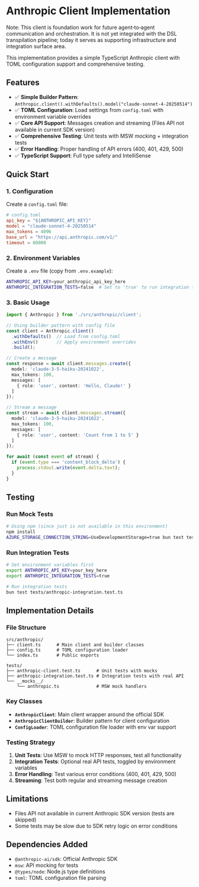 # Anthropic Client Implementation

Note: This client is foundation work for future agent‑to‑agent communication and orchestration. It is not yet integrated with the DSL transpilation pipeline; today it serves as supporting infrastructure and integration surface area.

This implementation provides a simple TypeScript Anthropic client with TOML configuration support and comprehensive testing.

## Features

- ✅ **Simple Builder Pattern**: `Anthropic.client().withDefaults().model("claude-sonnet-4-20250514")`
- ✅ **TOML Configuration**: Load settings from `config.toml` with environment variable overrides
- ✅ **Core API Support**: Messages creation and streaming (Files API not available in current SDK version)
- ✅ **Comprehensive Testing**: Unit tests with MSW mocking + integration tests
- ✅ **Error Handling**: Proper handling of API errors (400, 401, 429, 500)
- ✅ **TypeScript Support**: Full type safety and IntelliSense

## Quick Start

### 1. Configuration

Create a `config.toml` file:

```toml
# config.toml
api_key = "${ANTHROPIC_API_KEY}"
model = "claude-sonnet-4-20250514"
max_tokens = 4096
base_url = "https://api.anthropic.com/v1/"
timeout = 60000
```

### 2. Environment Variables

Create a `.env` file (copy from `.env.example`):

```bash
ANTHROPIC_API_KEY=your_anthropic_api_key_here
ANTHROPIC_INTEGRATION_TESTS=false  # Set to 'true' to run integration tests
```

### 3. Basic Usage

```typescript
import { Anthropic } from './src/anthropic/client';

// Using builder pattern with config file
const client = Anthropic.client()
  .withDefaults()  // Load from config.toml
  .withEnv()       // Apply environment overrides
  .build();

// Create a message
const response = await client.messages.create({
  model: 'claude-3-5-haiku-20241022',
  max_tokens: 100,
  messages: [
    { role: 'user', content: 'Hello, Claude!' }
  ]
});

// Stream a message
const stream = await client.messages.stream({
  model: 'claude-3-5-haiku-20241022',
  max_tokens: 100,
  messages: [
    { role: 'user', content: 'Count from 1 to 5' }
  ]
});

for await (const event of stream) {
  if (event.type === 'content_block_delta') {
    process.stdout.write(event.delta.text);
  }
}
```

## Testing

### Run Mock Tests
```bash
# Using npm (since just is not available in this environment)
npm install
AZURE_STORAGE_CONNECTION_STRING=UseDevelopmentStorage=true bun test tests/anthropic-client.test.ts
```

### Run Integration Tests
```bash
# Set environment variables first
export ANTHROPIC_API_KEY=your_key_here
export ANTHROPIC_INTEGRATION_TESTS=true

# Run integration tests
bun test tests/anthropic-integration.test.ts
```

## Implementation Details

### File Structure
```
src/anthropic/
├── client.ts      # Main client and builder classes
├── config.ts      # TOML configuration loader
└── index.ts       # Public exports

tests/
├── anthropic-client.test.ts      # Unit tests with mocks
├── anthropic-integration.test.ts # Integration tests with real API
└── __mocks__/
    └── anthropic.ts              # MSW mock handlers
```

### Key Classes

- **`AnthropicClient`**: Main client wrapper around the official SDK
- **`AnthropicClientBuilder`**: Builder pattern for client configuration
- **`ConfigLoader`**: TOML configuration file loader with env var support

### Testing Strategy

1. **Unit Tests**: Use MSW to mock HTTP responses, test all functionality
2. **Integration Tests**: Optional real API tests, toggled by environment variables
3. **Error Handling**: Test various error conditions (400, 401, 429, 500)
4. **Streaming**: Test both regular and streaming message creation

## Limitations

- Files API not available in current Anthropic SDK version (tests are skipped)
- Some tests may be slow due to SDK retry logic on error conditions

## Dependencies Added

- `@anthropic-ai/sdk`: Official Anthropic SDK
- `msw`: API mocking for tests
- `@types/node`: Node.js type definitions
- `toml`: TOML configuration file parsing
